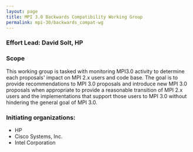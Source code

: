 ```yaml
---
layout: page
title: MPI 3.0 Backwards Compatibility Working Group
permalink: mpi-30/backwards_compat-wg
---
```


### Effort Lead: David Solt, HP

### Scope

This working group is tasked with monitoring MPI3.0 activity to determine each proposals' impact on MPI 2.x users and code base. The goal is to provide recommendations to MPI 3.0 proposals and introduce new MPI 3.0 proposals when appropriate to provide a reasonable transition of MPI 2.x users and the implementations that support those users to MPI 3.0 without hindering the general goal of MPI 3.0\.

### Initiating organizations:

*   HP
*   Cisco Systems, Inc.
*   Intel Corporation